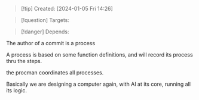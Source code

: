 
>[!tip] Created: [2024-01-05 Fri 14:26]

>[!question] Targets: 

>[!danger] Depends: 

The author of a commit is a process

A process is based on some function definitions, and will record its process thru the steps.

the procman coordinates all processes.

Basically we are designing a computer again, with AI at its core, running all its logic.